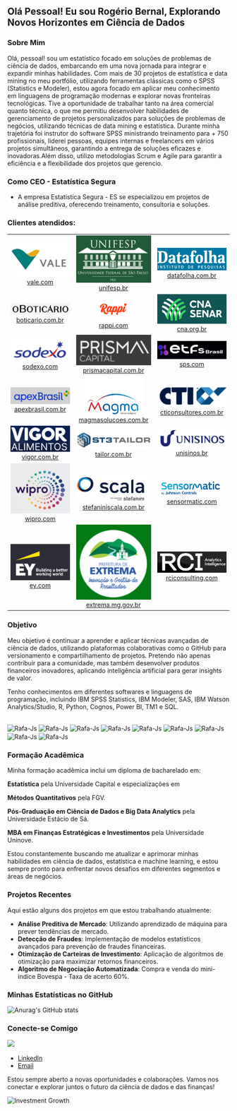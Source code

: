 ## Olá Pessoal! Eu sou Rogério Bernal, Explorando Novos Horizontes em Ciência de Dados

### Sobre Mim

Olá, pessoal! sou um estatístico focado em soluções de problemas de ciência de dados, embarcando em uma nova jornada para integrar e expandir minhas habilidades. 
Com mais de 30 projetos de estatística e data mining no meu portfólio, utilizando ferramentas clássicas como o SPSS (Statistics e Modeler), estou agora focado em aplicar meu conhecimento em linguagens de programação modernas e explorar novas fronteiras tecnológicas.
Tive a oportunidade de trabalhar tanto na área comercial quanto técnica, o que me permitiu desenvolver habilidades de gerenciamento de projetos personalizados para soluções de problemas de negócios, utilizando técnicas de data mining e estatística. 
Durante minha trajetória foi instrutor do software SPSS ministrando treinamento para + 750 profissionais, liderei pessoas, equipes internas e freelancers em vários projetos simultâneos, garantindo a entrega de soluções eficazes e inovadoras.Além disso, utilizo metodologias Scrum e Agile para garantir a eficiência e a flexibilidade dos projetos que gerencio.


### Como CEO - Estatística Segura 

- A empresa Estatística Segura - ES se especializou em projetos de análise preditiva, oferecendo treinamento, consultoria e soluções.


### Clientes atendidos:

|                            |                             |                               |
|--------------------------------------------|--------------------------------------------|--------------------------------------------|
| <div align="center"> ![Vale](https://github.com/RBernalmoreno/Rbernalmoreno/raw/main/Vale.png) <br> [vale.com](https://www.vale.com) </div> | <div align="center"> ![Unifesp](https://github.com/RBernalmoreno/Rbernalmoreno/raw/main/unifesp.png) <br> [unifesp.br](https://www.unifesp.br) </div> | <div align="center"> ![Data Folha](https://github.com/RBernalmoreno/Rbernalmoreno/raw/main/DataFolha.png) <br> [datafolha.com.br](https://datafolha.folha.uol.com.br/) </div> |
| <div align="center"> ![O Boticário](https://github.com/RBernalmoreno/Rbernalmoreno/raw/main/Boticario.png) <br> [boticario.com.br](https://www.boticario.com.br) </div> | <div align="center"> ![Rappi](https://github.com/RBernalmoreno/Rbernalmoreno/raw/main/Rappi.png) <br> [rappi.com](https://www.rappi.com) </div> | <div align="center"> ![CNA](https://github.com/RBernalmoreno/Rbernalmoreno/raw/main/Cna.png) <br> [cna.org.br](https://www.cna.org.br) </div> |
| <div align="center"> ![Sodexo](https://github.com/RBernalmoreno/Rbernalmoreno/raw/main/Sodexo.png) <br> [sodexo.com](https://www.sodexo.com) </div> | <div align="center"> ![Prisma Capital](https://github.com/RBernalmoreno/Rbernalmoreno/raw/main/Prisma.png) <br> [prismacapital.com.br](https://www.prismacapital.com.br) </div> | <div align="center"> ![SPS](https://github.com/RBernalmoreno/Rbernalmoreno/raw/main/SPS.png) <br> [sps.com](https://www.sps.com) </div> |
| <div align="center"> ![Apex - Brasil](https://github.com/RBernalmoreno/Rbernalmoreno/raw/main/apex_brasil.png) <br> [apexbrasil.com.br](https://www.apexbrasil.com.br) </div> | <div align="center"> ![Magma Soluções](https://github.com/RBernalmoreno/Rbernalmoreno/raw/main/Magma.png) <br> [magmasolucoes.com.br](https://www.magmasolucoes.com.br) </div> | <div align="center"> ![CTI Consultores](https://github.com/RBernalmoreno/Rbernalmoreno/raw/main/CTI.png) <br> [cticonsultores.com.br](https://www.cticonsultores.com.br) </div> |
| <div align="center"> ![Vigor Alimentos](https://github.com/RBernalmoreno/Rbernalmoreno/raw/main/Vigor.png) <br> [vigor.com.br](https://www.vigor.com.br) </div> | <div align="center"> ![Tailor](https://github.com/RBernalmoreno/Rbernalmoreno/raw/main/Tailor.png) <br> [tailor.com.br](https://www.tailor.com.br) </div> | <div align="center"> ![Unisinos](https://github.com/RBernalmoreno/Rbernalmoreno/raw/main/Unisinos.png) <br> [unisinos.br](https://www.unisinos.br) </div> |
| <div align="center"> ![Wipro](https://github.com/RBernalmoreno/Rbernalmoreno/raw/main/Wipro.png) <br> [wipro.com](https://www.wipro.com) </div> | <div align="center"> ![Stefanini Scala](https://github.com/RBernalmoreno/Rbernalmoreno/raw/main/Stefanini.png) <br> [stefaniniscala.com.br](https://www.scalait.com) </div> | <div align="center"> ![Sensormatic](https://github.com/RBernalmoreno/Rbernalmoreno/raw/main/sensormatic.png) <br> [sensormatic.com](https://www.sensormatic.com) </div> |
| <div align="center"> ![EY - Ernest & Young](https://github.com/RBernalmoreno/Rbernalmoreno/raw/main/EY.png) <br> [ey.com](https://www.ey.com) </div> | <div align="center"> ![Prefeitura de Extrema - MG](https://github.com/RBernalmoreno/Rbernalmoreno/raw/main/Extrema.png) <br> [extrema.mg.gov.br](https://www.extrema.mg.gov.br) </div> | <div align="center"> ![RCI Consulting](https://github.com/RBernalmoreno/Rbernalmoreno/raw/main/rci.png) <br> [rciconsulting.com](https://www.rciconsulting.com) </div> |






### Objetivo
Meu objetivo é continuar a aprender e aplicar técnicas avançadas de ciência de dados, utilizando plataformas colaborativas como o GitHub para versionamento e compartilhamento de projetos. 
Pretendo não apenas contribuir para a comunidade, mas também desenvolver produtos financeiros inovadores, aplicando inteligência artificial para gerar insights de valor.

Tenho conhecimentos em diferentes softwares e linguagens de programação, incluindo IBM SPSS Statistics, IBM Modeler, SAS, IBM Watson Analytics/Studio, R, Python, Cognos, Power BI, TM1 e SQL.
<div style="display: inline_block"><br>
  <img align="center" alt="Rafa-Js" height="60" width="70" src="https://cdn.jsdelivr.net/gh/devicons/devicon@latest/icons/spss/spss-original.svg" />
  <img align="center" alt="Rafa-Js" height="60" width="70" src="https://cdn.jsdelivr.net/gh/devicons/devicon@latest/icons/apachespark/apachespark-original-wordmark.svg" />
  <img align="center" alt="Rafa-Js" height="60" width="70" src="https://cdn.jsdelivr.net/gh/devicons/devicon@latest/icons/r/r-plain.svg" />
  <img align="center" alt="Rafa-Js" height="60" width="70" src="https://cdn.jsdelivr.net/gh/devicons/devicon@latest/icons/amazonwebservices/amazonwebservices-original-wordmark.svg" />
  <img align="center" alt="Rafa-Js" height="60" width="70" src="https://cdn.jsdelivr.net/gh/devicons/devicon@latest/icons/googlecloud/googlecloud-original-wordmark.svg" />
  <img align="center" alt="Rafa-Js" height="60" width="70" src="https://cdn.jsdelivr.net/gh/devicons/devicon@latest/icons/azure/azure-original-wordmark.svg" />
  <img align="center" alt="Rafa-Js" height="60" width="70" src="https://cdn.jsdelivr.net/gh/devicons/devicon@latest/icons/python/python-original-wordmark.svg" />
  <img align="center" alt="Rafa-Js" height="60" width="70" src="https://cdn.jsdelivr.net/gh/devicons/devicon@latest/icons/mysql/mysql-plain-wordmark.svg" />
  <img align="center" alt="Rafa-Js" height="60" width="70" src="https://cdn.jsdelivr.net/gh/devicons/devicon@latest/icons/azuresqldatabase/azuresqldatabase-original.svg" />
  </div>

### Formação Acadêmica
Minha formação acadêmica inclui um diploma de bacharelado em:

**Estatística** pela Universidade Capital e especializações em 

**Métodos Quantitativos** pela FGV. 

**Pós-Graduação em Ciência de Dados e Big Data Analytics** pela Universidade Estácio de Sá.

**MBA em Finanças Estratégicas e Investimentos** pela Universidade Uninove.

Estou constantemente buscando me atualizar e aprimorar minhas habilidades em ciência de dados, estatística e machine learning, e estou sempre pronto para enfrentar novos desafios em diferentes segmentos e áreas de negócios.
  
### Projetos Recentes
Aqui estão alguns dos projetos em que estou trabalhando atualmente:

- **Análise Preditiva de Mercado**: Utilizando aprendizado de máquina para prever tendências de mercado.
- **Detecção de Fraudes**: Implementação de modelos estatísticos avançados para prevenção de fraudes financeiras.
- **Otimização de Carteiras de Investimento**: Aplicação de algoritmos de otimização para maximizar retornos financeiros.
- **Algoritmo de Negociação Automatizada**: Compra e venda do mini-indice Bovespa - Taxa de acerto 60%.

### Minhas Estatísticas no GitHub

![Anurag's GitHub stats](https://github-readme-stats.vercel.app/api?username=RBernalmoreno&show_icons=true&theme=radical)

### Conecte-se Comigo

   <a href="https://www.linkedin.com/in/https://www.linkedin.com/in/rogerio-bernal-moreno/" target="_blank"><img src="https://img.shields.io/badge/-LinkedIn-%230077B5?style=for-the-badge&logo=linkedin&logoColor=white" target="_blank"></a> 
- [LinkedIn](https://www.linkedin.com/in/rogerio-bernal-moreno/)
- [Email](mailto:rbernalmoreno@gmail.com)
  
Estou sempre aberto a novas oportunidades e colaborações. Vamos nos conectar e explorar juntos o futuro da ciência de dados e das finanças!

![Investment Growth](https://github.com/RBernalmoreno/Pessoal/blob/main/data_scientist_animation.gif)

